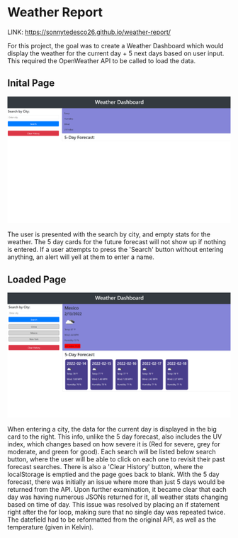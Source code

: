 # Weather Report
LINK:
https://sonnytedesco26.github.io/weather-report/

For this project, the goal was to create a Weather Dashboard which would display the weather for the current day + 5 next days based on user input. This required the OpenWeather API to be called to load the data.

## Inital Page

![emptyWeather](/assets/images/emptyWeather.png)

The user is presented with the search by city, and empty stats for the weather. The 5 day cards for the future forecast will not show up if nothing is entered. If a user attempts to press the 'Search' button without entering anything, an alert will yell at them to enter a name.

## Loaded Page

![WeatherCallExample](/assets/images/WeatherCallExample.png)

When entering a city, the data for the current day is displayed in the big card to the right. This info, unlike the 5 day forecast, also includes the UV index, which changes based on how severe it is (Red for severe, grey for moderate, and green for good). Each search will be listed below search button, where the user will be able to click on each one to revisit their past forecast searches. There is also a 'Clear History' button, where the localStorage is emptied and the page goes back to blank. With the 5 day forecast, there was initially an issue where more than just 5 days would be returned from the API. Upon further examination, it became clear that each day was having numerous JSONs returned for it, all weather stats changing based on time of day. This issue was resolved by placing an if statement right after the for loop, making sure that no single day was repeated twice. The datefield had to be reformatted from the original API, as well as the temperature (given in Kelvin).



